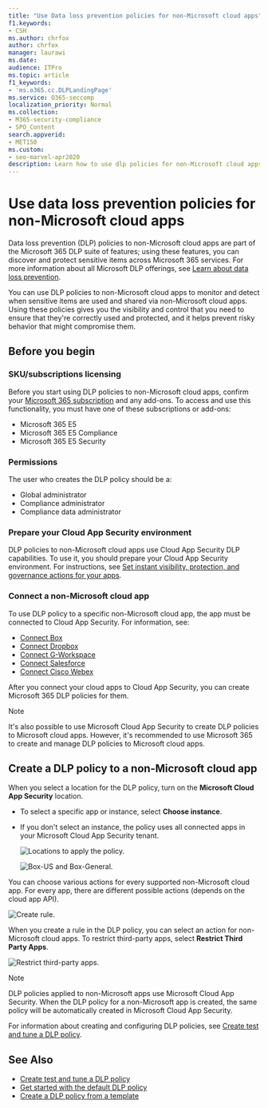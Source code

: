 ```yaml
---
title: "Use Data loss prevention policies for non-Microsoft cloud apps"
f1.keywords:
- CSH
ms.author: chrfox
author: chrfox
manager: laurawi
ms.date:
audience: ITPro
ms.topic: article
f1_keywords:
- 'ms.o365.cc.DLPLandingPage'
ms.service: O365-seccomp
localization_priority: Normal
ms.collection: 
- M365-security-compliance
- SPO_Content
search.appverid: 
- MET150
ms.custom:
- seo-marvel-apr2020
description: Learn how to use dlp policies for non-Microsoft cloud apps.
---
```


# Use data loss prevention policies for non-Microsoft cloud apps

Data loss prevention (DLP) policies to non-Microsoft cloud apps are part of the Microsoft 365 DLP suite of features; using these features, you can discover and protect sensitive items across Microsoft 365 services. For more information about all Microsoft DLP offerings, see [Learn about data loss prevention](dlp-learn-about-dlp.md).

You can use DLP policies to non-Microsoft cloud apps to monitor and detect when sensitive items are used and shared via non-Microsoft cloud apps. Using these policies gives you the visibility and control that you need to ensure that they're correctly used and protected, and it helps prevent risky behavior that might compromise them.

## Before you begin

### SKU/subscriptions licensing

Before you start using DLP policies to non-Microsoft cloud apps, confirm your [Microsoft 365 subscription](https://www.microsoft.com/microsoft-365/compare-microsoft-365-enterprise-plans?rtc=1) and any add-ons. To access and use this functionality, you must have one of these subscriptions or add-ons:

- Microsoft 365 E5
- Microsoft 365 E5 Compliance
- Microsoft 365 E5 Security

### Permissions
The user who creates the DLP policy should be a:
- Global administrator
- Compliance administrator
- Compliance data administrator

### Prepare your Cloud App Security environment

DLP policies to non-Microsoft cloud apps use Cloud App Security DLP capabilities. To use it, you should prepare your Cloud App Security environment. For instructions, see [Set instant visibility, protection, and governance actions for your apps](/cloud-app-security/getting-started-with-cloud-app-security#step-1-set-instant-visibility-protection-and-governance-actions-for-your-apps).

### Connect a non-Microsoft cloud app

To use DLP policy to a specific non-Microsoft cloud app, the app must be connected to Cloud App Security. For information, see:

- [Connect Box](/cloud-app-security/connect-box-to-microsoft-cloud-app-security)
- [Connect Dropbox](/cloud-app-security/connect-dropbox-to-microsoft-cloud-app-security)
- [Connect G-Workspace](/cloud-app-security/connect-google-apps-to-microsoft-cloud-app-security)
- [Connect Salesforce](/cloud-app-security/connect-salesforce-to-microsoft-cloud-app-security)
- [Connect Cisco Webex](/cloud-app-security/connect-webex-to-microsoft-cloud-app-security)

After you connect your cloud apps to Cloud App Security, you can create Microsoft 365 DLP policies for them.

> [!NOTE]
> It's also possible to use Microsoft Cloud App Security to create DLP policies to Microsoft cloud apps. However, it's recommended to use Microsoft 365 to create and manage DLP policies to Microsoft cloud apps.

## Create a DLP policy to a non-Microsoft cloud app

When you select a location for the DLP policy, turn on the **Microsoft Cloud App Security** location.

- To select a specific app or instance, select **Choose instance**.
- If you don't select an instance, the policy uses all connected apps in your Microsoft Cloud App Security tenant.

   ![Locations to apply the policy.](../media/1-dlp-non-microsoft-cloud-app-choose-instance.png)

   ![Box-US and Box-General.](../media/2-dlp-non-microsoft-cloud-app-box.png)

You can choose various actions for every supported non-Microsoft cloud app. For every app, there are different possible actions (depends on the cloud app API).

![Create rule.](../media/3-dlp-non-microsoft-cloud-app-create-rule.png)

When you create a rule in the DLP policy, you can select an action for non-Microsoft cloud apps. To restrict third-party apps, select **Restrict Third Party Apps**.

![Restrict third-party apps.](../media/4-dlp-non-microsoft-cloud-app-restrict-third-party-apps.png)

> [!NOTE]
> DLP policies applied to non-Microsoft apps use Microsoft Cloud App Security. When the DLP policy for a non-Microsoft app is created, the same policy will be automatically created in Microsoft Cloud App Security.

For information about creating and configuring DLP policies, see [Create test and tune a DLP policy](./create-test-tune-dlp-policy.md).

## See Also

- [Create test and tune a DLP policy](./create-test-tune-dlp-policy.md)
- [Get started with the default DLP policy](./get-started-with-the-default-dlp-policy.md)
- [Create a DLP policy from a template](./create-a-dlp-policy-from-a-template.md)
